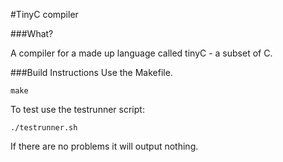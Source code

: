 #TinyC compiler

###What?

A compiler for a made up language called tinyC - a subset of C.

###Build Instructions
Use the Makefile.

```
make
```

To test use the testrunner script:

```
./testrunner.sh
```
If there are no problems it will output nothing.
